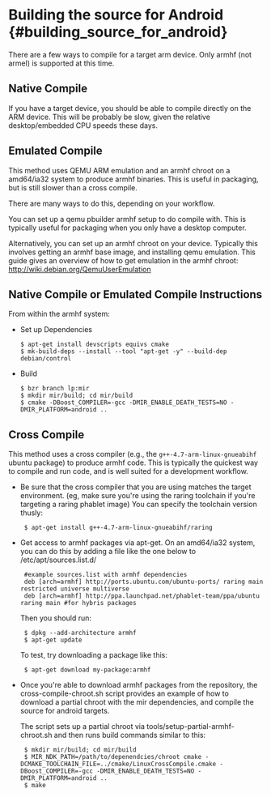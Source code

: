 Building the source for Android {#building_source_for_android}
===============================

There are a few ways to compile for a target arm device. Only armhf (not armel)
is supported at this time.

Native Compile
--------------

If you have a target device, you should be able to compile directly on the ARM
device. This will be probably be slow, given the relative desktop/embedded CPU
speeds these days.

Emulated Compile
----------------

This method uses QEMU ARM emulation and an armhf chroot on a amd64/ia32 system
to produce armhf binaries. This is useful in packaging, but is still slower
than a cross compile.

There are many ways to do this, depending on your workflow.

You can set up a qemu pbuilder armhf setup to do compile with. This is typically
useful for packaging when you only have a desktop computer.

Alternatively, you can set up an armhf chroot on your device. Typically this
involves getting an armhf base image, and installing qemu emulation. This guide
gives an overview of how to get emulation in the armhf chroot:
http://wiki.debian.org/QemuUserEmulation

Native Compile or Emulated Compile Instructions
-----------------------------------------------

From within the armhf system:

-  Set up Dependencies

       $ apt-get install devscripts equivs cmake
       $ mk-build-deps --install --tool "apt-get -y" --build-dep debian/control

-  Build

       $ bzr branch lp:mir
       $ mkdir mir/build; cd mir/build
       $ cmake -DBoost_COMPILER=-gcc -DMIR_ENABLE_DEATH_TESTS=NO -DMIR_PLATFORM=android ..

Cross Compile
-------------

This method uses a cross compiler (e.g., the `g++-4.7-arm-linux-gnueabihf`
ubuntu package) to produce armhf code. This is typically the quickest way to
compile and run code, and is well suited for a development workflow.

-  Be sure that the cross compiler that you are using matches the target
   environment. (eg, make sure you're using the raring toolchain if you're
   targeting a raring phablet image) You can specify the toolchain version
   thusly:

        $ apt-get install g++-4.7-arm-linux-gnueabihf/raring

-  Get access to armhf packages via apt-get. On an amd64/ia32 system, you can
   do this by adding a file like the one below to /etc/apt/sources.list.d/

        #example sources.list with armhf dependencies
        deb [arch=armhf] http://ports.ubuntu.com/ubuntu-ports/ raring main restricted universe multiverse
        deb [arch=armhf] http://ppa.launchpad.net/phablet-team/ppa/ubuntu raring main #for hybris packages 
    
    Then you should run:

        $ dpkg --add-architecture armhf
        $ apt-get update

    To test, try downloading a package like this:

        $ apt-get download my-package:armhf

-  Once you're able to download armhf packages from the repository, the 
   cross-compile-chroot.sh script provides an example of how to download
   a partial chroot with the mir dependencies, and compile the source for
   android targets.

   The script sets up a partial chroot via tools/setup-partial-armhf-chroot.sh
   and then runs build commands similar to this:

        $ mkdir mir/build; cd mir/build
        $ MIR_NDK_PATH=/path/to/depenendcies/chroot cmake -DCMAKE_TOOLCHAIN_FILE=../cmake/LinuxCrossCompile.cmake -DBoost_COMPILER=-gcc -DMIR_ENABLE_DEATH_TESTS=NO -DMIR_PLATFORM=android ..
        $ make
